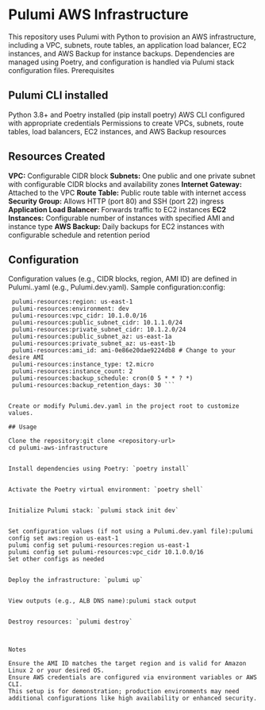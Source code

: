 # Pulumi AWS Infrastructure
This repository uses Pulumi with Python to provision an AWS infrastructure, including a VPC, subnets, route tables, an application load balancer, EC2 instances, and AWS Backup for instance backups. Dependencies are managed using Poetry, and configuration is handled via Pulumi stack configuration files.
Prerequisites

## Pulumi CLI installed
Python 3.8+ and Poetry installed (pip install poetry)
AWS CLI configured with appropriate credentials
Permissions to create VPCs, subnets, route tables, load balancers, EC2 instances, and AWS Backup resources

## Resources Created

**VPC:** Configurable CIDR block
**Subnets:** One public and one private subnet with configurable CIDR blocks and availability zones
**Internet Gateway:** Attached to the VPC
**Route Table:** Public route table with internet access
**Security Group:** Allows HTTP (port 80) and SSH (port 22) ingress
**Application Load Balancer:** Forwards traffic to EC2 instances
**EC2 Instances:** Configurable number of instances with specified AMI and instance type
**AWS Backup:** Daily backups for EC2 instances with configurable schedule and retention period

## Configuration

Configuration values (e.g., CIDR blocks, region, AMI ID) are defined in Pulumi.<stack-name>.yaml (e.g., Pulumi.dev.yaml).
Sample configuration:config:
 ``` aws:region: us-east-1
  pulumi-resources:region: us-east-1
  pulumi-resources:environment: dev
  pulumi-resources:vpc_cidr: 10.1.0.0/16
  pulumi-resources:public_subnet_cidr: 10.1.1.0/24
  pulumi-resources:private_subnet_cidr: 10.1.2.0/24
  pulumi-resources:public_subnet_az: us-east-1a
  pulumi-resources:private_subnet_az: us-east-1b
  pulumi-resources:ami_id: ami-0e86e20dae9224db8 # Change to your desire AMI
  pulumi-resources:instance_type: t2.micro
  pulumi-resources:instance_count: 2
  pulumi-resources:backup_schedule: cron(0 5 * * ? *)
  pulumi-resources:backup_retention_days: 30 ```


Create or modify Pulumi.dev.yaml in the project root to customize values.

## Usage

Clone the repository:git clone <repository-url>
cd pulumi-aws-infrastructure


Install dependencies using Poetry: `poetry install`


Activate the Poetry virtual environment: `poetry shell`


Initialize Pulumi stack: `pulumi stack init dev`


Set configuration values (if not using a Pulumi.dev.yaml file):pulumi config set aws:region us-east-1
pulumi config set pulumi-resources:region us-east-1
pulumi config set pulumi-resources:vpc_cidr 10.1.0.0/16
Set other configs as needed


Deploy the infrastructure: `pulumi up`


View outputs (e.g., ALB DNS name):pulumi stack output


Destroy resources: `pulumi destroy`



Notes

Ensure the AMI ID matches the target region and is valid for Amazon Linux 2 or your desired OS.
Ensure AWS credentials are configured via environment variables or AWS CLI.
This setup is for demonstration; production environments may need additional configurations like high availability or enhanced security.

